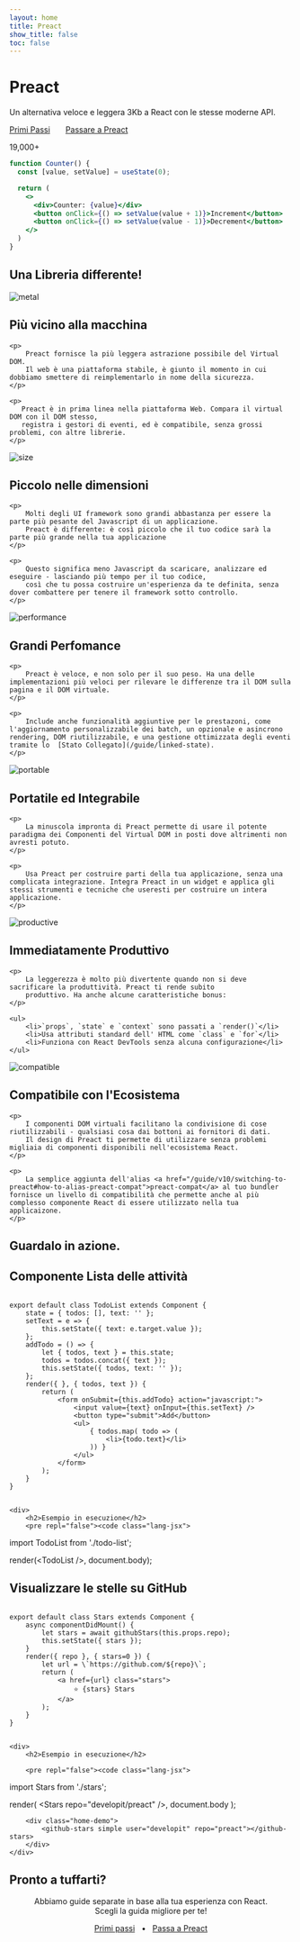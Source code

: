 ```yaml
---
layout: home
title: Preact
show_title: false
toc: false
---
```



<jumbotron>
    <h1>
        <logo height="1.5em" title="Preact" text inverted>Preact</logo>
    </h1>
    <p>Un alternativa veloce e leggera 3Kb a React con le stesse moderne API.</p>
    <p>
        <a href="/guide/v10/getting-started" class="home-button">Primi Passi</a>
        <span class="home-button-sep">&nbsp; &nbsp; &nbsp;</span>
        <a href="/guide/v10/switching-to-preact" class="home-button">Passare a Preact</a>
    </p>
    <p>
        <github-stars user="developit" repo="preact">19,000+</github-stars>
    </p>
</jumbotron>

```jsx
function Counter() {
  const [value, setValue] = useState(0);

  return (
    <>
      <div>Counter: {value}</div>
      <button onClick={() => setValue(value + 1)}>Increment</button>
      <button onClick={() => setValue(value - 1)}>Decrement</button>
    </>
  )
}
```

<section class="home-top">
    <h1>Una Libreria differente!</h1>
</section>


<section class="home-section">
  <img src="/assets/home/metal.svg" alt="metal">

  <div>
    <h2>Più vicino alla macchina</h2>
    
    <p>
        Preact fornisce la più leggera astrazione possibile del Virtual DOM.
        Il web è una piattaforma stabile, è giunto il momento in cui dobbiamo smettere di reimplementarlo in nome della sicurezza.
    </p>

    <p>
       Preact è in prima linea nella piattaforma Web. Compara il virtual DOM con il DOM stesso,
       registra i gestori di eventi, ed è compatibile, senza grossi problemi, con altre librerie.
    </p>
  </div>
</section>


<section class="home-section">
  <img src="/assets/home/size.svg" alt="size">

  <div>
    <h2>Piccolo nelle dimensioni</h2>
    
    <p>
        Molti degli UI framework sono grandi abbastanza per essere la parte più pesante del Javascript di un applicazione.
        Preact è differente: è così piccolo che il tuo codice sarà la parte più grande nella tua applicazione
    </p>

    <p>
        Questo significa meno Javascript da scaricare, analizzare ed eseguire - lasciando più tempo per il tuo codice,
        così che tu possa costruire un'esperienza da te definita, senza dover combattere per tenere il framework sotto controllo.
    </p>
  </div>
</section>


<section class="home-section">
  <img src="/assets/home/performance.svg" alt="performance">

  <div>
    <h2>Grandi Perfomance</h2>
    
    <p>
        Preact è veloce, e non solo per il suo peso. Ha una delle implementazioni più veloci per rilevare le differenze tra il DOM sulla pagina e il DOM virtuale.
    </p>
    
    <p>
        Include anche funzionalità aggiuntive per le prestazoni, come l'aggiornamento personalizzabile dei batch, un opzionale e asincrono rendering, DOM riutilizzabile, e una gestione ottimizzata degli eventi tramite lo  [Stato Collegato](/guide/linked-state).
    </p>
  </div>
</section>


<section class="home-section">
  <img src="/assets/home/portable.svg" alt="portable">

  <div>
    <h2>Portatile ed Integrabile</h2>
    
    <p>
        La minuscola impronta di Preact permette di usare il potente paradigma dei Componenti del Virtual DOM in posti dove altrimenti non avresti potuto.
    </p>
    
    <p>
        Usa Preact per costruire parti della tua applicazione, senza una complicata integrazione. Integra Preact in un widget e applica gli stessi strumenti e tecniche che useresti per costruire un intera applicazione.
    </p>
  </div>
</section>


<section class="home-section">
  <img src="/assets/home/productive.svg" alt="productive">

  <div>
    <h2>Immediatamente Produttivo</h2>
    
    <p>
        La leggerezza è molto più divertente quando non si deve sacrificare la produttività. Preact ti rende subito
        produttivo. Ha anche alcune caratteristiche bonus:
    </p>

    <ul>
        <li>`props`, `state` e `context` sono passati a `render()`</li>
        <li>Usa attributi standard dell' HTML come `class` e `for`</li>
        <li>Funziona con React DevTools senza alcuna configurazione</li>
    </ul>
  </div>
</section>


<section class="home-section">
  <img src="/assets/home/compatible.svg" alt="compatible">

  <div>
    <h2>Compatibile con l'Ecosistema</h2>
    
    <p>
        I componenti DOM virtuali facilitano la condivisione di cose riutilizzabili - qualsiasi cosa dai bottoni ai fornitori di dati.
        Il design di Preact ti permette di utilizzare senza problemi migliaia di componenti disponibili nell'ecosistema React.
    </p>
    
    <p>
        La semplice aggiunta dell'alias <a href="/guide/v10/switching-to-preact#how-to-alias-preact-compat">preact-compat</a> al tuo bundler fornisce un livello di compatibilità che permette anche al più complesso componente React di essere utilizzato nella tua applicaizone.
    </p>
  </div>
</section>


<section class="home-top">
    <h1>Guardalo in azione.</h1>
</section>


<section class="home-split">
    <div>
        <h2>Componente Lista delle attività</h2>
        <pre><code class="lang-jsx">
export default class TodoList extends Component {
    state = { todos: [], text: '' };
    setText = e =&gt; {
        this.setState({ text: e.target.value });
    };
    addTodo = () =&gt; {
        let { todos, text } = this.state;
        todos = todos.concat({ text });
        this.setState({ todos, text: '' });
    };
    render({ }, { todos, text }) {
        return (
            &lt;form onSubmit={this.addTodo} action="javascript:"&gt;
                &lt;input value={text} onInput={this.setText} /&gt;
                &lt;button type="submit"&gt;Add&lt;/button&gt;
                &lt;ul&gt;
                    { todos.map( todo =&gt; (
                        &lt;li&gt;{todo.text}&lt;/li&gt;
                    )) }
                &lt;/ul&gt;
            &lt;/form&gt;
        );
    }
}
        </code></pre>
    </div>
    
    <div>
        <h2>Esempio in esecuzione</h2>
        <pre repl="false"><code class="lang-jsx">
import TodoList from './todo-list';

render(&lt;TodoList /&gt;, document.body);
        </code></pre>
        <div class="home-demo">
            <todo-list></todo-list>
        </div>
    </div>
</section>


<section class="home-split">
    <div>
        <h2>Visualizzare le stelle su GitHub</h2>
        <pre><code class="lang-jsx">
export default class Stars extends Component {
    async componentDidMount() {
        let stars = await githubStars(this.props.repo);
        this.setState({ stars });
    }
    render({ repo }, { stars=0 }) {
        let url = \`https://github.com/${repo}\`;
        return (
            &lt;a href={url} class="stars"&gt;
                ⭐️ {stars} Stars
            &lt;/a&gt;
        );
    }
}
        </code></pre>
    </div>
    
    <div>
        <h2>Esempio in esecuzione</h2>
        
        <pre repl="false"><code class="lang-jsx">
import Stars from './stars';

render(
    &lt;Stars repo="developit/preact" /&gt;,
    document.body
);
        </code></pre>
       
        <div class="home-demo">
            <github-stars simple user="developit" repo="preact"></github-stars>
        </div>
    </div>
</section>


<section class="home-top">
    <h1>Pronto a tuffarti?</h1>
</section>


<section style="text-align:center;">
    <p>
        Abbiamo guide separate in base alla tua esperienza con React.
        <br>
        Scegli la guida migliore per te!
    </p>
    <p>
        <a href="/guide/v10/getting-started" class="home-button">Primi passi</a>
        <span class="home-button-sep">&nbsp; • &nbsp;</span>
        <a href="/guide/v10/switching-to-preact" class="home-button">Passa a Preact</a>
    </p>
</section>
